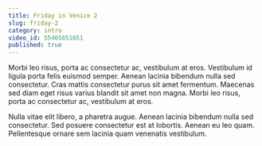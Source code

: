 ```yaml
---
title: Friday in Venice 2
slug: friday-2
category: intro
video_id: 55465651651
published: true
---
```

Morbi leo risus, porta ac consectetur ac, vestibulum at eros. Vestibulum id ligula porta felis euismod semper. Aenean lacinia bibendum nulla sed consectetur. Cras mattis consectetur purus sit amet fermentum. Maecenas sed diam eget risus varius blandit sit amet non magna. Morbi leo risus, porta ac consectetur ac, vestibulum at eros.

Nulla vitae elit libero, a pharetra augue. Aenean lacinia bibendum nulla sed consectetur. Sed posuere consectetur est at lobortis. Aenean eu leo quam. Pellentesque ornare sem lacinia quam venenatis vestibulum.